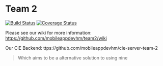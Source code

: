 # Team 2
[![Build Status](https://travis-ci.org/mobileappdevhm/team2.svg?branch=sprint2)](https://travis-ci.org/mobileappdevhm/team2)
[![Coverage Status](https://coveralls.io/repos/github/mobileappdevhm/team2/badge.svg?branch=sprint3)](https://coveralls.io/github/mobileappdevhm/team2?branch=sprint3)

Please see our wiki for more information: https://github.com/mobileappdevhm/team2/wiki



Our CiE Backend: ttps://github.com/mobileappdevhm/cie-server-team-2

> Which aims to be a alternative solution to using nine



